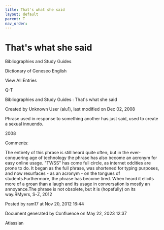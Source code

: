 ```yaml
---
title: That's what she said
layout: default
parent: T
nav_order:
---
```


# That's what she said

Bibliographies and Study Guides

Dictionary of Geneseo English

View All Entries

Q-T

Bibliographies and Study Guides : That's what she said

Created by  Unknown User (alu1), last modified on Dec 02, 2008

Phrase used in response to something another has just said, used to create a sexual innuendo.

2008 

Comments:

The entirety of this phrase is still heard quite often, but in the ever-conquering age of technology the phrase has also become an acronym for easy online usage. &quot;TWSS&quot; has come full circle, as internet oddities are prone to do. It began as the full phrase, was shortened for typing purposes, and now resurfaces - as an acronym - on the tongues of students.Furthermore, the phrase has become tired. When heard it elicits more of a groan than a laugh and its usage in conversation is mostly an annoyance.The phrase is not obsolete, but it is (hopefully) on its way.RMyers, S-Z, 2012

Posted by ram17 at Nov 20, 2012 16:44

Document generated by Confluence on May 22, 2023 12:37

Atlassian

